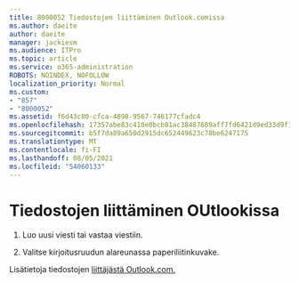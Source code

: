 ```yaml
---
title: 8000052 Tiedostojen liittäminen Outlook.comissa
ms.author: daeite
author: daeite
manager: jackiesm
ms.audience: ITPro
ms.topic: article
ms.service: o365-administration
ROBOTS: NOINDEX, NOFOLLOW
localization_priority: Normal
ms.custom:
- "857"
- "8000052"
ms.assetid: f6d43c80-cfca-4898-9567-746177cfadc4
ms.openlocfilehash: 17357abe83c410e0bcb81ac38487689aff7fd6421d9ed33d9f10576721b71d3f
ms.sourcegitcommit: b5f7da89a650d2915dc652449623c78be6247175
ms.translationtype: MT
ms.contentlocale: fi-FI
ms.lasthandoff: 08/05/2021
ms.locfileid: "54060133"
---
```

# <a name="how-to-attach-files-in-outlook"></a>Tiedostojen liittäminen OUtlookissa 

1. Luo uusi viesti tai vastaa viestiin.

2. Valitse kirjoitusruudun alareunassa paperiliitinkuvake.

Lisätietoja tiedostojen [liittäjästä Outlook.com.](https://go.microsoft.com/fwlink/p/?linkid=2001702&amp;clcid=0x409)
  